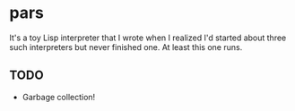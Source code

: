 pars
====

It's a toy Lisp interpreter that I wrote when I realized I'd started about three such interpreters
but never finished one. At least this one runs.

TODO
----

* Garbage collection!
